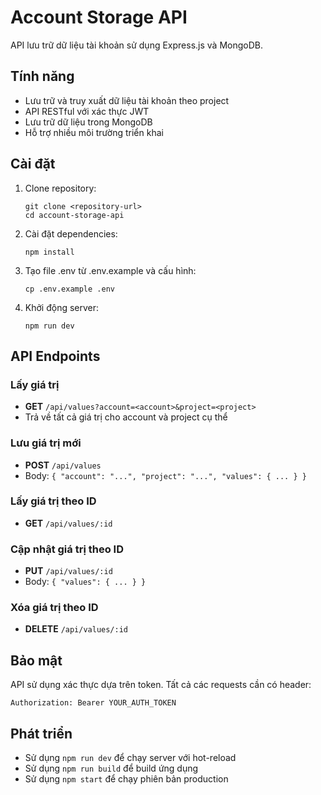 # Account Storage API

API lưu trữ dữ liệu tài khoản sử dụng Express.js và MongoDB.

## Tính năng

- Lưu trữ và truy xuất dữ liệu tài khoản theo project
- API RESTful với xác thực JWT
- Lưu trữ dữ liệu trong MongoDB
- Hỗ trợ nhiều môi trường triển khai

## Cài đặt

1. Clone repository:
   ```
   git clone <repository-url>
   cd account-storage-api
   ```

2. Cài đặt dependencies:
   ```
   npm install
   ```

3. Tạo file .env từ .env.example và cấu hình:
   ```
   cp .env.example .env
   ```

4. Khởi động server:
   ```
   npm run dev
   ```

## API Endpoints

### Lấy giá trị
- **GET** `/api/values?account=<account>&project=<project>`
- Trả về tất cả giá trị cho account và project cụ thể

### Lưu giá trị mới
- **POST** `/api/values`
- Body: `{ "account": "...", "project": "...", "values": { ... } }`

### Lấy giá trị theo ID
- **GET** `/api/values/:id`

### Cập nhật giá trị theo ID
- **PUT** `/api/values/:id`
- Body: `{ "values": { ... } }`

### Xóa giá trị theo ID
- **DELETE** `/api/values/:id`

## Bảo mật

API sử dụng xác thực dựa trên token. Tất cả các requests cần có header:
```
Authorization: Bearer YOUR_AUTH_TOKEN
```

## Phát triển

- Sử dụng `npm run dev` để chạy server với hot-reload
- Sử dụng `npm run build` để build ứng dụng
- Sử dụng `npm start` để chạy phiên bản production 